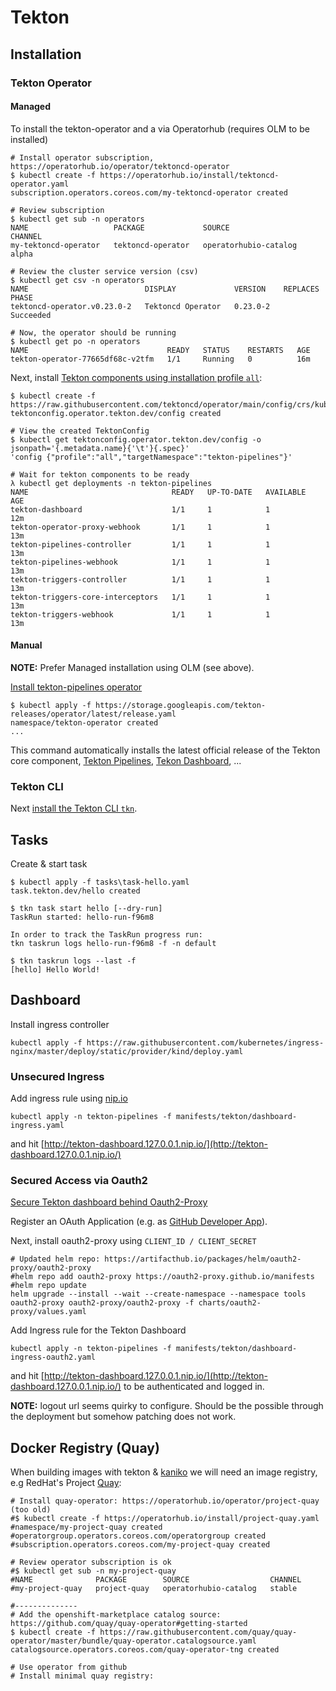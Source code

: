 # Tekton

## Installation

### Tekton Operator

#### Managed

To install the tekton-operator and a via Operatorhub (requires OLM to be installed)

```shell
# Install operator subscription, https://operatorhub.io/operator/tektoncd-operator
$ kubectl create -f https://operatorhub.io/install/tektoncd-operator.yaml
subscription.operators.coreos.com/my-tektoncd-operator created

# Review subscription
$ kubectl get sub -n operators
NAME                   PACKAGE             SOURCE                  CHANNEL
my-tektoncd-operator   tektoncd-operator   operatorhubio-catalog   alpha

# Review the cluster service version (csv)
$ kubectl get csv -n operators
NAME                          DISPLAY             VERSION    REPLACES   PHASE
tektoncd-operator.v0.23.0-2   Tektoncd Operator   0.23.0-2              Succeeded

# Now, the operator should be running
$ kubectl get po -n operators
NAME                               READY   STATUS    RESTARTS   AGE
tekton-operator-77665df68c-v2tfm   1/1     Running   0          16m
```

Next, install [Tekton components using installation profile `all`](https://github.com/tektoncd/operator#install-tektoncd-operator):

```shell
$ kubectl create -f https://raw.githubusercontent.com/tektoncd/operator/main/config/crs/kubernetes/config/all/operator_v1alpha1_config_cr.yaml
tektonconfig.operator.tekton.dev/config created

# View the created TektonConfig
$ kubectl get tektonconfig.operator.tekton.dev/config -o jsonpath='{.metadata.name}{'\t'}{.spec}'
'config {"profile":"all","targetNamespace":"tekton-pipelines"}'

# Wait for tekton components to be ready
λ kubectl get deployments -n tekton-pipelines
NAME                                READY   UP-TO-DATE   AVAILABLE   AGE
tekton-dashboard                    1/1     1            1           12m
tekton-operator-proxy-webhook       1/1     1            1           13m
tekton-pipelines-controller         1/1     1            1           13m
tekton-pipelines-webhook            1/1     1            1           13m
tekton-triggers-controller          1/1     1            1           13m
tekton-triggers-core-interceptors   1/1     1            1           13m
tekton-triggers-webhook             1/1     1            1           13m
```

#### Manual

**NOTE:** Prefer Managed installation using OLM (see above).

[Install tekton-pipelines operator](https://github.com/tektoncd/operator#install-tektoncd-operator)

```shell
$ kubectl apply -f https://storage.googleapis.com/tekton-releases/operator/latest/release.yaml
namespace/tekton-operator created
...
```

This command automatically installs the latest official release of the Tekton core component, [Tekton Pipelines](https://github.com/tektoncd/pipeline), [Tekon Dashboard](https://github.com/tektoncd/dashboard), ...

### Tekton CLI

Next [install the Tekton CLI `tkn`](https://tekton.dev/docs/getting-started/#set-up-the-cli).

## Tasks

Create & start task

```shell
$ kubectl apply -f tasks\task-hello.yaml
task.tekton.dev/hello created

$ tkn task start hello [--dry-run]
TaskRun started: hello-run-f96m8

In order to track the TaskRun progress run:
tkn taskrun logs hello-run-f96m8 -f -n default

$ tkn taskrun logs --last -f
[hello] Hello World!
```

## Dashboard

Install ingress controller

```shell
kubectl apply -f https://raw.githubusercontent.com/kubernetes/ingress-nginx/master/deploy/static/provider/kind/deploy.yaml
```

### Unsecured Ingress

Add ingress rule using [nip.io](https://nip.io)

```shell
kubectl apply -n tekton-pipelines -f manifests/tekton/dashboard-ingress.yaml
```

and hit [http://tekton-dashboard.127.0.0.1.nip.io/](http://tekton-dashboard.127.0.0.1.nip.io/)

### Secured Access via Oauth2

[Secure Tekton dashboard behind Oauth2-Proxy](https://github.com/tektoncd/dashboard/blob/main/docs/walkthrough/walkthrough-oauth2-proxy.md)

Register an OAuth Application (e.g. as [GitHub Developer App](https://github.com/settings/developers)).

Next, install oauth2-proxy using `CLIENT_ID / CLIENT_SECRET`

```shell
# Updated helm repo: https://artifacthub.io/packages/helm/oauth2-proxy/oauth2-proxy
#helm repo add oauth2-proxy https://oauth2-proxy.github.io/manifests
#helm repo update
helm upgrade --install --wait --create-namespace --namespace tools oauth2-proxy oauth2-proxy/oauth2-proxy -f charts/oauth2-proxy/values.yaml
```

Add Ingress rule for the Tekton Dashboard

```shell
kubectl apply -n tekton-pipelines -f manifests/tekton/dashboard-ingress-oauth2.yaml
```

and hit [http://tekton-dashboard.127.0.0.1.nip.io/](http://tekton-dashboard.127.0.0.1.nip.io/) to be authenticated and logged in.

**NOTE:** logout url seems quirky to configure. Should be the possible through the deployment but somehow patching does not work.

## Docker Registry (Quay)

When building images with tekton & [kaniko](https://github.com/GoogleContainerTools/kaniko) we will need an image registry,
e.g RedHat's Project [Quay](https://github.com/quay/quay-operator):

```shell
# Install quay-operator: https://operatorhub.io/operator/project-quay (too old)
#$ kubectl create -f https://operatorhub.io/install/project-quay.yaml
#namespace/my-project-quay created
#operatorgroup.operators.coreos.com/operatorgroup created
#subscription.operators.coreos.com/my-project-quay created

# Review operator subscription is ok
#$ kubectl get sub -n my-project-quay
#NAME              PACKAGE        SOURCE                  CHANNEL
#my-project-quay   project-quay   operatorhubio-catalog   stable

#--------------
# Add the openshift-marketplace catalog source: https://github.com/quay/quay-operator#getting-started
$ kubectl create -f https://raw.githubusercontent.com/quay/quay-operator/master/bundle/quay-operator.catalogsource.yaml
catalogsource.operators.coreos.com/quay-operator-tng created

# Use operator from github
# Install minimal quay registry:

```
